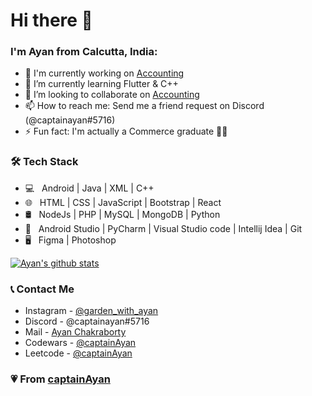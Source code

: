 # Hi there 👋

### I'm Ayan from Calcutta, India:

- 🔭 I'm currently working on [Accounting](https://github.com/captainAyan/Accounting)
- 🌱 I’m currently learning Flutter & C++
- 👯 I’m looking to collaborate on [Accounting](https://github.com/captainAyan/Accounting)
- 📫 How to reach me: Send me a friend request on Discord (@captainayan#5716)
- ⚡ Fun fact: I'm actually a Commerce graduate 👨‍🎓

### 🛠 Tech Stack

- 💻 &nbsp; Android | Java | XML | C++  
- 🌐 &nbsp; HTML | CSS | JavaScript | Bootstrap | React
- 🛢 &nbsp; NodeJs | PHP | MySQL | MongoDB | Python
- 🔧 &nbsp; Android Studio | PyCharm | Visual Studio code | Intellij Idea | Git
- 🖥 &nbsp; Figma | Photoshop 

[![Ayan's github stats](https://github-readme-stats.vercel.app/api?username=captainayan&hide=contribs&count_private=true&show_icons=true&include_all_commits=true)]()

### 📞 Contact Me

- Instagram - [@garden_with_ayan](https://instagram.com/garden_with_ayan)
- Discord - @captainayan#5716
- Mail - [Ayan Chakraborty](mailto:ayanchakraborty105@gmail.com)
- Codewars - [@captainAyan](https://www.codewars.com/users/captainAyan)
- Leetcode - [@captainAyan](https://leetcode.com/captainAyan/)

### 💗 From [captainAyan](https://github.com/captainAyan)
